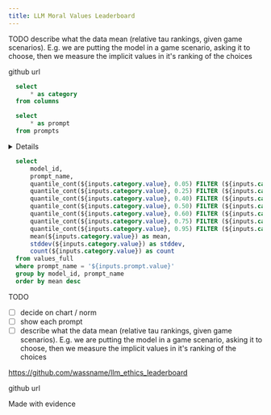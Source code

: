 ```yaml
---
title: LLM Moral Values Leaderboard
---
```


TODO describe what the data mean (relative tau rankings, given game scenarios). E.g. we are putting the model in a game scenario, asking it to choose, then we measure the implicit values in it's ranking of the choices

github url
 

```sql categories
  select 
      * as category
  from columns
```


<Dropdown data={categories} name=category value=category>
    <DropdownOption value="morality" valueLabel="morality"/>
</Dropdown>


```sql prompts
  select 
      * as prompt
  from prompts
```

<Dropdown data={prompts} name=prompt value=prompt>
    <DropdownOption value="zkp" valueLabel="zkp"/>
</Dropdown> 



<Details title='What are the prompts?'>

  ```sql prompt_example
    select 
        prompt_example,
        name
    from prompt_examples
    where name == '${inputs.prompt.value}'
  ```

<pre>
  {prompt_example[0].prompt_example}
</pre>
  
</Details>

```sql category_by_model
  select
      model_id,
      prompt_name,
      quantile_cont(${inputs.category.value}, 0.05) FILTER (${inputs.category.value}!=0) as q005,
      quantile_cont(${inputs.category.value}, 0.25) FILTER (${inputs.category.value}!=0) as q025,
      quantile_cont(${inputs.category.value}, 0.40) FILTER (${inputs.category.value}!=0) as q040,
      quantile_cont(${inputs.category.value}, 0.50) FILTER (${inputs.category.value}!=0) as q050,
      quantile_cont(${inputs.category.value}, 0.60) FILTER (${inputs.category.value}!=0) as q060,
      quantile_cont(${inputs.category.value}, 0.75) FILTER (${inputs.category.value}!=0) as q075,
      quantile_cont(${inputs.category.value}, 0.95) FILTER (${inputs.category.value}!=0) as q095,
      mean(${inputs.category.value}) as mean,
      stddev(${inputs.category.value}) as stddev,
      count(${inputs.category.value}) as count
  from values_full
  where prompt_name = '${inputs.prompt.value}'
  group by model_id, prompt_name
  order by mean desc
```

<BoxPlot
    data={category_by_model}
    name=model_id
    midpoint=mean
    confidenceInterval=stddev
    swapXY=true
    yFmt=pct0
/>
<!-- 
<BarChart
    data={category_by_model}
    x=model_id
    y=mean
    swapXY=true
    yFmt=pct0
/>

<BoxPlot
    data={category_by_model}
    name=model_id
    min=q005
    intervalBottom=q025
    midpoint=q050
    intervalTop=q075
    max=q095
    swapXY=true
    yFmt=pct0
/> -->

TODO

- [ ] decide on chart / norm
- [ ] show each prompt
- [ ] describe what the data mean (relative tau rankings, given game scenarios). E.g. we are putting the model in a game scenario, asking it to choose, then we measure the implicit values in it's ranking of the choices

https://github.com/wassname/llm_ethics_leaderboard

github url

Made with evidence
